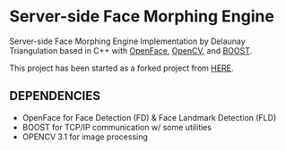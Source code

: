 # Server-side Face Morphing Engine

Server-side Face Morphing Engine Implementation by Delaunay Triangulation based in C++ with [OpenFace](https://github.com/TadasBaltrusaitis/OpenFace), [OpenCV](https://github.com/opencv/opencv), and [BOOST](https://github.com/boostorg/).

This project has been started as a forked project from [HERE](https://github.com/DevendraPratapYadav/FaceMorphing).

## DEPENDENCIES

- OpenFace for Face Detection (FD) & Face Landmark Detection (FLD)
- BOOST for TCP/IP communication w/ some utilities
- OPENCV 3.1 for image processing

